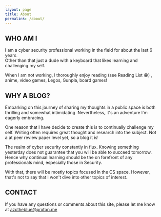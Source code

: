 ```yaml
---
layout: page
title: About
permalink: /about/
---
```


## WHO AM I 

I am a cyber security professional working in the field for about the last 6 years.  
Other than that just a dude with a keyboard that likes learning and challenging my self.  

When I am not working, I thoroughly enjoy reading (see Reading List 😁) , anime, video games, Legos, Gunpla, board games!

## WHY A BLOG?

Embarking on this journey of sharing my thoughts in a public space is both thrilling and somewhat intimidating. Nevertheless, it's an adventure I'm eagerly embracing.

One reason that I have decide to create this is to continually challenge my self.  Writing often requires great thought and research into the subject. Not a at peer review paper level yet, so a blog it is!

The realm of cyber security constantly in flux.  Knowing something yesterday does not guarantee that you will be able to succeed tomorrow. Hence why continual learning should be the on forefront of any professionals mind, especially those in Security. 

With that, there will be mostly topics focused in the CS space.  However, that's not to say that I won't dive into other topics of interest.  


## CONTACT

If you have any questions or comments about this site, please let me know at [azotheblue@proton.me](azotheblue@proton.me)











